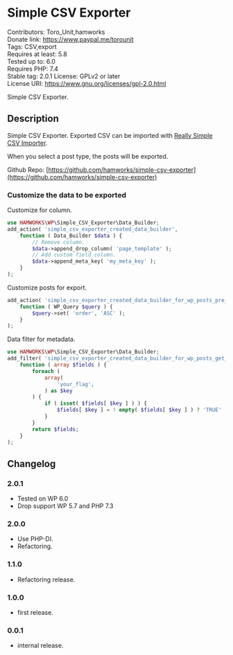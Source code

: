 # Simple CSV Exporter
Contributors:      Toro_Unit,hamworks  
Donate link:       https://www.paypal.me/torounit  
Tags:              CSV,export  
Requires at least: 5.8  
Tested up to:      6.0  
Requires PHP:      7.4  
Stable tag:        2.0.1
License:           GPLv2 or later  
License URI:       https://www.gnu.org/licenses/gpl-2.0.html  

Simple CSV Exporter.

## Description

Simple CSV Exporter. Exported CSV can be imported with [Really Simple CSV Importer](https://ja.wordpress.org/plugins/really-simple-csv-importer/). 

When you select a post type, the posts will be exported.

Github Repo: [https://github.com/hamworks/simple-csv-exporter](https://github.com/hamworks/simple-csv-exporter)


### Customize the data to be exported

Customize for column.

```php
use HAMWORKS\WP\Simple_CSV_Exporter\Data_Builder;
add_action( 'simple_csv_exporter_created_data_builder', 
	function ( Data_Builder $data ) {
		// Remove column.
		$data->append_drop_column( 'page_template' );
		// Add custom field column.
		$data->append_meta_key( 'my_meta_key' );
	}
);
```

Customize posts for export.

```php
add_action( 'simple_csv_exporter_created_data_builder_for_wp_posts_pre_get_posts', 
	function ( WP_Query $query ) {
		$query->set( 'order', 'ASC' );
	}
);
```

Data filter for metadata.

```php
use HAMWORKS\WP\Simple_CSV_Exporter\Data_Builder;
add_filter( 'simple_csv_exporter_created_data_builder_for_wp_posts_get_post_meta_fields',
	function ( array $fields ) {
		foreach (
			array(
				'your_flag',
			) as $key
		) {
			if ( isset( $fields[ $key ] ) ) {
				$fields[ $key ] = ! empty( $fields[ $key ] ) ? 'TRUE' : 'FALSE';
			}
		}
		return $fields;
	}
);
```

## Changelog

### 2.0.1
* Tested on WP 6.0
* Drop support WP 5.7 and PHP 7.3

### 2.0.0
* Use PHP-DI.
* Refactoring.

### 1.1.0
* Refactoring release.

### 1.0.0
* first release.

### 0.0.1
* internal release.

